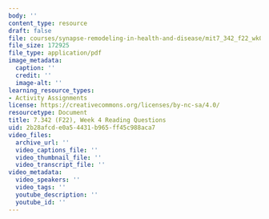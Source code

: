 ```yaml
---
body: ''
content_type: resource
draft: false
file: courses/synapse-remodeling-in-health-and-disease/mit7_342_f22_wk04_reading_q.pdf
file_size: 172925
file_type: application/pdf
image_metadata:
  caption: ''
  credit: ''
  image-alt: ''
learning_resource_types:
- Activity Assignments
license: https://creativecommons.org/licenses/by-nc-sa/4.0/
resourcetype: Document
title: 7.342 (F22), Week 4 Reading Questions
uid: 2b28afcd-e0a5-4431-b965-ff45c988aca7
video_files:
  archive_url: ''
  video_captions_file: ''
  video_thumbnail_file: ''
  video_transcript_file: ''
video_metadata:
  video_speakers: ''
  video_tags: ''
  youtube_description: ''
  youtube_id: ''
---
```


